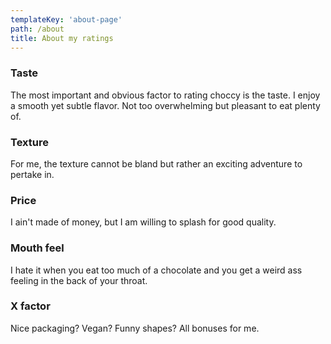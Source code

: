 ```yaml
---
templateKey: 'about-page'
path: /about
title: About my ratings
---
```

### Taste
The most important and obvious factor to rating choccy is the taste. I enjoy a smooth yet subtle flavor. Not too overwhelming but pleasant to eat plenty of.

### Texture
For me, the texture cannot be bland but rather an exciting adventure to pertake in. 

### Price
I ain't made of money, but I am willing to splash for good quality.

### Mouth feel
I hate it when you eat too much of a chocolate and you get a weird ass feeling in the back of your throat.

### X factor
Nice packaging? Vegan? Funny shapes? All bonuses for me.
